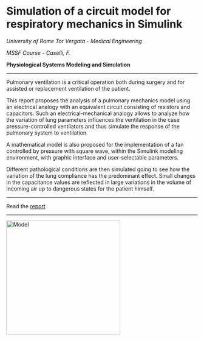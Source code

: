 # Simulation of a circuit model for respiratory mechanics in Simulink

_University of Rome Tor Vergata - Medical Engineering_

_MSSF Course -  Caselli, F._

**Physiological Systems Modeling and Simulation**


---

Pulmonary ventilation is a critical operation both during surgery and for assisted or replacement ventilation of the patient.

This report proposes the analysis of a pulmonary mechanics model using an electrical analogy with an equivalent circuit consisting of resistors and capacitors. Such an electrical-mechanical analogy allows to analyze how the variation of lung parameters influences the ventilation in the case pressure-controlled ventilators and thus simulate the response of the pulmonary system to ventilation.

A mathematical model is also proposed for the implementation of a fan controlled by pressure with square wave, within the Simulink modeling environment, with graphic interface and user-selectable parameters.

Different pathological conditions are then simulated going to see how the variation of the lung compliance has the predominant effect. Small changes in the capacitance values are reflected in large variations in the volume of incoming air up to dangerous states for the patient himself.


---

Read the [report](https://github.com/mastroalex/resp-mech-simulink/blob/main/report/report_respiratory_simulink.pdf)

---

<img src="https://github.com/mastroalex/resp-mech-simulink/blob/main/report/figures/lung.svg" alt="Model" style="width:300px;"> 
